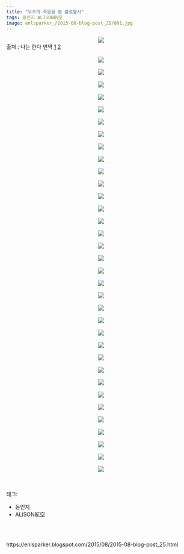 ```yaml
---
title: "우주의 죽음을 본 불로불사"
tags: 동인지 ALISON航空
image: enlsparker_/2015-08-blog-post_25/001.jpg
---
```

<div class="article">
<div class="post-body entry-content" id="post-body-8986796059781935142" itemprop="description articleBody">
<div class="separator" style="clear: both; text-align: center;">
<img src="{{ site.nasurl }}/enlsparker_/2015-08-blog-post_25/001.jpg"/></div>
<a name="more"></a>출처 : 나는 한다 번역 <a href="http://blog.naver.com/rockyou361/220362107357">1</a> <a href="http://blog.naver.com/rockyou361/220370302625">2</a><br/>
<br/>
<div class="separator" style="clear: both; text-align: center;">
<img src="{{ site.nasurl }}/enlsparker_/2015-08-blog-post_25/002.jpg"/></div>
<br/>
<div class="separator" style="clear: both; text-align: center;">
<img src="{{ site.nasurl }}/enlsparker_/2015-08-blog-post_25/003.jpg"/></div>
<br/>
<div class="separator" style="clear: both; text-align: center;">
<img src="{{ site.nasurl }}/enlsparker_/2015-08-blog-post_25/004.jpg"/></div>
<br/>
<div class="separator" style="clear: both; text-align: center;">
<img src="{{ site.nasurl }}/enlsparker_/2015-08-blog-post_25/005.jpg"/></div>
<br/>
<div class="separator" style="clear: both; text-align: center;">
<img src="{{ site.nasurl }}/enlsparker_/2015-08-blog-post_25/006.jpg"/></div>
<br/>
<div class="separator" style="clear: both; text-align: center;">
<img src="{{ site.nasurl }}/enlsparker_/2015-08-blog-post_25/007.jpg"/></div>
<br/>
<div class="separator" style="clear: both; text-align: center;">
<img src="{{ site.nasurl }}/enlsparker_/2015-08-blog-post_25/008.jpg"/></div>
<br/>
<div class="separator" style="clear: both; text-align: center;">
<img src="{{ site.nasurl }}/enlsparker_/2015-08-blog-post_25/009.jpg"/></div>
<br/>
<div class="separator" style="clear: both; text-align: center;">
<img src="{{ site.nasurl }}/enlsparker_/2015-08-blog-post_25/010.jpg"/></div>
<br/>
<div class="separator" style="clear: both; text-align: center;">
<img src="{{ site.nasurl }}/enlsparker_/2015-08-blog-post_25/011.jpg"/></div>
<br/>
<div class="separator" style="clear: both; text-align: center;">
<img src="{{ site.nasurl }}/enlsparker_/2015-08-blog-post_25/012.jpg"/></div>
<br/>
<div class="separator" style="clear: both; text-align: center;">
<img src="{{ site.nasurl }}/enlsparker_/2015-08-blog-post_25/013.jpg"/></div>
<br/>
<div class="separator" style="clear: both; text-align: center;">
<img src="{{ site.nasurl }}/enlsparker_/2015-08-blog-post_25/014.jpg"/></div>
<br/>
<div class="separator" style="clear: both; text-align: center;">
<img src="{{ site.nasurl }}/enlsparker_/2015-08-blog-post_25/015.jpg"/></div>
<br/>
<div class="separator" style="clear: both; text-align: center;">
<img src="{{ site.nasurl }}/enlsparker_/2015-08-blog-post_25/016.jpg"/></div>
<br/>
<div class="separator" style="clear: both; text-align: center;">
<img src="{{ site.nasurl }}/enlsparker_/2015-08-blog-post_25/017.jpg"/></div>
<br/>
<div class="separator" style="clear: both; text-align: center;">
<img src="{{ site.nasurl }}/enlsparker_/2015-08-blog-post_25/018.jpg"/></div>
<br/>
<div class="separator" style="clear: both; text-align: center;">
<img src="{{ site.nasurl }}/enlsparker_/2015-08-blog-post_25/019.jpg"/></div>
<br/>
<div class="separator" style="clear: both; text-align: center;">
<img src="{{ site.nasurl }}/enlsparker_/2015-08-blog-post_25/020.jpg"/></div>
<br/>
<div class="separator" style="clear: both; text-align: center;">
<img src="{{ site.nasurl }}/enlsparker_/2015-08-blog-post_25/021.jpg"/></div>
<br/>
<div class="separator" style="clear: both; text-align: center;">
<img src="{{ site.nasurl }}/enlsparker_/2015-08-blog-post_25/022.jpg"/></div>
<br/>
<div class="separator" style="clear: both; text-align: center;">
<img src="{{ site.nasurl }}/enlsparker_/2015-08-blog-post_25/023.jpg"/></div>
<br/>
<div class="separator" style="clear: both; text-align: center;">
<img src="{{ site.nasurl }}/enlsparker_/2015-08-blog-post_25/024.jpg"/></div>
<br/>
<div class="separator" style="clear: both; text-align: center;">
<img src="{{ site.nasurl }}/enlsparker_/2015-08-blog-post_25/025.jpg"/></div>
<br/>
<div class="separator" style="clear: both; text-align: center;">
<img src="{{ site.nasurl }}/enlsparker_/2015-08-blog-post_25/026.jpg"/></div>
<br/>
<div class="separator" style="clear: both; text-align: center;">
<img src="{{ site.nasurl }}/enlsparker_/2015-08-blog-post_25/027.jpg"/></div>
<br/>
<div class="separator" style="clear: both; text-align: center;">
<img src="{{ site.nasurl }}/enlsparker_/2015-08-blog-post_25/028.jpg"/></div>
<br/>
<div class="separator" style="clear: both; text-align: center;">
<img src="{{ site.nasurl }}/enlsparker_/2015-08-blog-post_25/029.jpg"/></div>
<br/>
<div class="separator" style="clear: both; text-align: center;">
<img src="{{ site.nasurl }}/enlsparker_/2015-08-blog-post_25/030.jpg"/></div>
<br/>
<div class="separator" style="clear: both; text-align: center;">
<img src="{{ site.nasurl }}/enlsparker_/2015-08-blog-post_25/031.jpg"/></div>
<br/>
<div class="separator" style="clear: both; text-align: center;">
<img src="{{ site.nasurl }}/enlsparker_/2015-08-blog-post_25/032.jpg"/></div>
<br/>
<div class="separator" style="clear: both; text-align: center;">
<img src="{{ site.nasurl }}/enlsparker_/2015-08-blog-post_25/033.jpg"/></div>
<br/>
<div class="separator" style="clear: both; text-align: center;">
<img src="{{ site.nasurl }}/enlsparker_/2015-08-blog-post_25/034.jpg"/></div>
<br/>
<div class="separator" style="clear: both; text-align: center;">
<img src="{{ site.nasurl }}/enlsparker_/2015-08-blog-post_25/035.jpg"/></div>
<br/>
<div style="clear: both;"></div>
</div></div><br/>
<div class="tagTrail">
<p>태그: </p>
<ul>
<li>동인지</li>
<li>ALISON航空</li>
</ul>
</div><br/>

<br/>
<p id="refer">https://enlsparker.blogspot.com/2015/08/2015-08-blog-post_25.html</p>
<br/>
